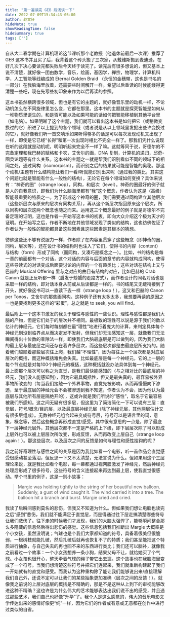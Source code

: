 ```yaml
---
title: "第一遍读完 GEB 后浅谈一下"
date: 2022-07-09T15:34:43-05:00
author: 赵文轩
hideMeta: true
showReadingTime: false
hideSummary: true
tags: ['']
---
```


自从大二春学期在计算机理论这节课听那个老教授（他退休前最后一次课）推荐了 GEB 这本书并且买了后，我背着这个砖头搬了三次家，从戴维斯搬到麦迪逊，在好几次下决心要读完都失败后今天终于读完了。读完后有很多想说的，但又基本上说不清楚，就好像一团由数学，音乐，绘画，基因学，禅宗，物理学，计算机科学，人工智能等线编成的 Eternal Golden Braid （永恒的金穗带，这也是书名的一部分）在我脑海里放着，还需要些时间解开一样。希望以后重读的时候能缕得更清楚一些吧，现在先写些初印象来作为以后再读的参照。

这本书虽然横跨很多领域，但也是有它的主题的，就好像音乐里的动机一样，不论动机怎么在不同旋律里怎么变，它都在那里。这本书的主题就是探究智能是如何从一堆物质里诞生的，和是否可能以及如果可能的话如何把智能移植到其他平台里（如电脑）。如果明晰了这个主题，我们就可以看出这本书是如何把它（或稍微变换过的它）织进了以上提到的各个领域（或者说是从以上领域里发掘出些许变换过的它），就好像我们听一首交响乐如果听得够多的话是可以每次发现动机又出现了一样，即使是它已经“长得”和第一次出现时相比不完全一样了。那我们凭什么说现在听的这段就是动机呢，明明听起来完全不一样了嘛。这就等同于说，哥德尔的不完备定理和我巴赫的赋格和卡农，艾舍尔的画，DNA 复制，计算机的递归，邱奇-图灵论题等有什么关系。这本书的主题之一就是帮我们识别看似不同的领域下的相同之处，通过同构（isomorpism），而识别之后的结果就可能是智能的奥秘。那这个动机/主题有什么结构能让我们一看/听就能识别出来呢（通过我的类比，其实这个问题也就是智能有什么一般性的结构），无论它在每个领域如何变换？具体来说有：“神奇的圈”（strange loop），同构，和层次（level）。神奇的圈最好的例子就是人的自我意识，即我们为什么脑海里都有“我”这个概念，作者认为这是（高级）智能最重要的特质之一。为了形成这个神奇的圈，我们需要通过同构建立其他层次（这些新层次与原来的层次有同构关系），再从这个新层次指回原来这个层次，所以同构和层次这两个概念也随之而来。运用这三个概念最好的例子就是哥德尔不完备定理的证明，这也是作者一开始写这本书的初衷，即向大众介绍这个极为天才的证明。在开始写之后，作者不断地在其他领域发现了类似的结构，这也彷佛佐证了作者认为一般性的智能都具备这些因素且这些因素是其根本的猜想。

彷佛这些还不够有说服力一样，作者除了在内容里贯穿了这些概念（即神奇的圈，同构，层次等），还在设计书的结构时也注入了它们，使得书的内容（content）与结构（form）形成了同构（而同构，又凑巧是概念之一）。比如，书的结构是每一章的前面都有一个对话，这个对话的内容与后面的章节的内容就构成同构，使得这些导读式的对话变成后面要讨论的内容的一个有趣类比；这些对话在结构上又与巴赫的 Musical Offering 里与之对应的曲目有结构的对应，比如巴赫的 Crab Canon 就是正反听都一样（启发于螃蟹的走路方式），而作者设计的同名对话也是采取一样的结构，即对话本身从前或从后读都是一样的。书的结尾又无缝衔接到了开头，就好像这书可以一直读下去一样（strange loop！），这又和巴赫的 Canon per Tonos，艾舍尔的那些画同构。这种例子还有太多太多，我想要再读的原因之一也是要找到更多这样的“彩蛋”，总之就是 to seek, you will find。

最后附上一个这本书激发的我关于理性与感性的一些认识。理性与感性都是我们大脑的产物，但是它们处于的层次并不相同。最极致的理性可以说是源于我们的数以亿计的神经元，它们每时每刻都在最“理性”地进行着庞大的计算，来判定具体每个神经元到没到临界点从而决定发不发射，但我们却无法感知这一层，就像我们无法瞬间得出十位数的乘除法一样，即使我们大脑最底层是可以做到的，因为我们大脑的最上层与最底层之间还存在着许多层次，而这些层次都是由最底层所支持的。随着我们越顺着那些层次往上爬，我们越“不理性”，因为每往上一个层次都是对底层层次的概括，而这种概括难免会失真。比如最底层是每一个神经元，它的上一层的每个节点就是对每100个神经元的概括，这种概括就没办法具体到每一个神经元。最上面那个层次可以称之为直觉，是我们最快能感知的（与之相对比的最底层的神经元，我们没人能感知到），因为它最具概括性，但又是最失真的，最容易被外界事物所改变的（每当我们接触一个外界事物，直觉先被影响，从而再慢慢向下渗透，至于最底层的神经元会不会被渗透到我不知道，作者认为不会，因为他认为最底层与其他所有层是隔绝开的），这或许就是我们所说的“感性”，取名于它最容易被我们所感知。这之间无疑有很多层，但这里为了简洁简化一下可以说有三层：直觉层，符号/概念/目的层，以及最底层神经元层（除了神经元层，其他两层估计又有很多层组成）。无数神经元组合起来变成符号层，符号可以是语言里的词，意象，概念等，然后这些概念再形成直觉/感受。其中很有意思的一点是，除了最底下一层神经元层外，其他层次都不一定是严格的上下级，即下层层次除了可以形成上层外也可以被上层层次所改变，形成反馈，从而再改变上层自己（strange loop again！）。那这些层次，以及层次之间的反馈是如何与理性和感性挂钩的呢？

我之前好奇理性与感性之间的关系是因为我比如看一个电影，听一首作品会直觉感受很感动甚至落泪，但反思一下又不太清楚，无法言说为什么。但如果用这个三层理论来说，就是我比如看个电影，每一幕都通过视网膜激发了神经元，然后神经元处理后形成了很多符号，这些符号的含义连接起来再达到最上层，使我直觉很感动。举个书里的例子，这是一则小故事：

> Margie was holding tightly to the string of her beautiful new balloon. Suddenly, a gust of wind caught it. The wind carried it into a tree. The balloon hit a branch and burst. Margie cried and cried.

我读了后瞬间感到莫名的悲伤，但我又不知道为什么。但如果我们想让电脑也读完之后“感到”悲伤，我们就不能满足于直觉层，而是得通过往下层走搞清楚哪些符号让我们悲伤了。往下走的时候我们才发现，我们的大脑太强悍了，能够瞬间整合那么多隐藏的信息然后得出悲伤的感觉。这些信息包括我们推断出 Margie 大概率是个小女孩，虽然没明说；气球也是个我们大家都知道的符号，具备着很美但很脆弱，一根树枝就能扎破，然后扎破后就再也恢复不了的特质；我们甚至能把这个特质进行抽象，与自己失去的再也回不来的东西进行类比；我们还可以脑补，就像我之前看过一个故事：一个小女孩想养一条小狗，结果父母不让，就给她买了个气球。小女孩也很开心，整天牵着气球的绳子带它出去遛。这个故事也在我脑海里变成了一个符号。当我们想清楚这些符号并把它们连起来，我们就重新构建起了我们一开始就有的直觉和感受。而我认为这种重构除了能让我们能够说出来/直接理解我们自己外，还说不定可以让我们的某些抽象更加准确（层次之间的反馈！）。就像我之前说的上层对底层的概括是不精确的，那是不是这种从上到下的审视能够改进这种不精确？这也许是为什么伟大的艺术能够表达出我们说不出的感受，并且通过那些艺术，我们自己也好像“升华”了。我个人是这么感觉的，伟大的音乐电影文学传达出来的感情好像更“纯”一样，因为它们的作者或有意或无意都在创作中进行过类似的自省。

